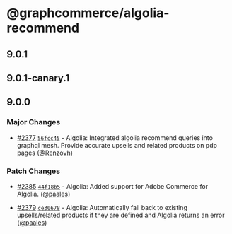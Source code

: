 # @graphcommerce/algolia-recommend

## 9.0.1

## 9.0.1-canary.1

## 9.0.0

### Major Changes

- [#2377](https://github.com/graphcommerce-org/graphcommerce/pull/2377) [`56fcc45`](https://github.com/graphcommerce-org/graphcommerce/commit/56fcc45b60e43574c64fcdd7b02f8062d677e250) - Algolia: Integrated algolia recommend queries into graphql mesh. Provide accurate upsells and related products on pdp pages ([@Renzovh](https://github.com/Renzovh))

### Patch Changes

- [#2385](https://github.com/graphcommerce-org/graphcommerce/pull/2385) [`44f18b5`](https://github.com/graphcommerce-org/graphcommerce/commit/44f18b5a8986935728f7147d6f506dd1376fd594) - Algolia: Added support for Adobe Commerce for Algolia. ([@paales](https://github.com/paales))

- [#2379](https://github.com/graphcommerce-org/graphcommerce/pull/2379) [`ce30678`](https://github.com/graphcommerce-org/graphcommerce/commit/ce30678ad353ac4c7c38d79e96a2bb3de55f6fcb) - Algolia: Automatically fall back to existing upsells/related products if they are defined and Algolia returns an error ([@paales](https://github.com/paales))
